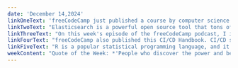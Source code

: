 ```yaml
---
date: 'December 14,2024'
linkOneText: 'freeCodeCamp just published a course by computer science professor Dr. Radu. It will teach you how to use math to simplify your code. You can code along at home and build a musical polyrhythm app that procedurally generates sounds and visualizes them using JavaScript. You’ll learn how to structure your code for readability and maintainability — all while seeing how math underpins these concepts. (1 hour YouTube course): https://www.freecodecamp.org/news/learn-how-math-can-make-your-code-better-by-coding-polyrhythms/'
linkTwoText: "Elasticsearch is a powerful open source tool that tons of apps use for their search bars. freeCodeCamp just published a course that will show you how you can deploy your own real-world search engine that you can incorporate into your apps. You'll learn about Index Management, Tokenization, Embedding, Ingest Processors, Data Pipelines, Aggregations, and more. (5 hour YouTube course): https://www.freecodecamp.org/news/learn-elasticsearch-with-a-comprehensive-beginner-friendly-course/"
linkThreeText: "On this week's episode of the freeCodeCamp podcast, I interview Scott Tolinski. He's the host of the world's most popular web developer podcast, Syntax FM. We talk about how 12 years ago he sustained a serious head injury while breakdancing that sidelined him for 9 months. But he made good use of this downtime and slowly built a programming tutorial empire. He shares insights from his career of working for tiny agencies, giant companies, and everything in between. He also shares some productivity tips that have helped keep him from burning out over the decades. (2 hour watch or listen in your favorite podcast app): https://www.freecodecamp.org/news/scott-tolinski-syntax-podcast-interview/"
linkFourText: "freeCodeCamp also published this CI/CD Handbook. CI/CD stands for Continuous Integration and Continuous Delivery. It's an important process in software development, and this handbook will teach you how it works. You'll learn about Docker, GitHub Actions, Branch Management, and a ton of cloud deployment concepts. (90 minute read): https://www.freecodecamp.org/news/learn-continuous-integration-delivery-and-deployment/"
linkFiveText: "R is a popular statistical programming language, and it has its own web development framework called Shiny. This tutorial will show you how to build your own weather data dashboard app using R Shiny. You'll start by setting up the project. Then you'll get keys for your data API, and wire them into your dashboard. Along the way, you'll learn about Geocoding, Error Handling, Reactivity, and more. (30 minute read): https://www.freecodecamp.org/news/how-to-build-a-weather-app-with-r-shiny/"
weekContent: "Quote of the Week: *'People who discover the power and beauty of high-level, abstract ideas often make the mistake of believing that concrete ideas at lower levels are worthless and might as well be forgotten. On the contrary, the best computer scientists are thoroughly grounded in basic concepts of how computers actually work. The essence of computer science is an ability to understand many levels of abstraction simultaneously.'* — Donald Knuth, programmer and mathematician"
---
```

